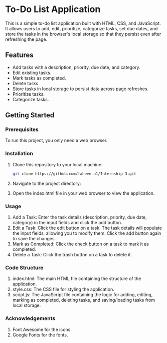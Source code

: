 # To-Do List Application

This is a simple to-do list application built with HTML, CSS, and JavaScript. It allows users to add, edit, prioritize, categorize tasks, set due dates, and store the tasks in the browser's local storage so that they persist even after refreshing the page.

## Features

- Add tasks with a description, priority, due date, and category.
- Edit existing tasks.
- Mark tasks as completed.
- Delete tasks.
- Store tasks in local storage to persist data across page refreshes.
- Prioritize tasks.
- Categorize tasks.

## Getting Started

### Prerequisites

To run this project, you only need a web browser.

### Installation

1. Clone this repository to your local machine:

   ```bash
   git clone https://github.com/faheem-a1/Internship-3.git

2. Navigate to the project directory:
3. Open the index.html file in your web browser to view the application.

### Usage
1. Add a Task: Enter the task details (description, priority, due date, category) in the input fields and click the add button.
2. Edit a Task: Click the edit button on a task. The task details will populate the input fields, allowing you to modify them. Click the add button again to save the changes.
3. Mark as Completed: Click the check button on a task to mark it as completed.
4. Delete a Task: Click the trash button on a task to delete it.

### Code Structure
1. index.html: The main HTML file containing the structure of the application.
2. style.css: The CSS file for styling the application.
3. script.js: The JavaScript file containing the logic for adding, editing, marking as completed, deleting tasks, and saving/loading tasks from local storage.

### Acknowledgements
1. Font Awesome for the icons.
2. Google Fonts for the fonts.

